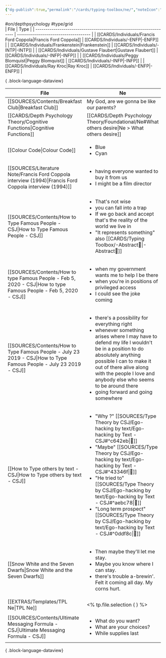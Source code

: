 ```yaml
---
{"dg-publish":true,"permalink":"/cards/typing-toolbox/ne/","noteIcon":"1","created":"2023-02-26T21:05:12.221+01:00","updated":"2023-06-18T09:07:05.062+02:00"}
---
```


#on/depthpsychology #type/grid  
| File                                                                | Type                                  |
| ------------------------------------------------------------------- | ------------------------------------- |
| [[CARDS/Individuals/Francis Ford Coppola\|Francis Ford Coppola]] | [[CARDS/Individuals/-ENFP\|-ENFP]] |
| [[CARDS/Individuals/Frankenstein\|Frankenstein]]                 | [[CARDS/Individuals/-INTP\|-INTP]] |
| [[CARDS/Individuals/Gustave Flaubert\|Gustave Flaubert]]         | [[CARDS/Individuals/-INFP\|-INFP]] |
| [[CARDS/Individuals/Peggy Blomquist\|Peggy Blomquist]]           | [[CARDS/Individuals/-INFP\|-INFP]] |
| [[CARDS/Individuals/Ray Kroc\|Ray Kroc]]                         | [[CARDS/Individuals/-ENFP\|-ENFP]] |

{ .block-language-dataview}

| File                                                                                                                   | Ne                                                                                                                                                                                                                                                                                                                                                        |
| ---------------------------------------------------------------------------------------------------------------------- | --------------------------------------------------------------------------------------------------------------------------------------------------------------------------------------------------------------------------------------------------------------------------------------------------------------------------------------------------------- |
| [[SOURCES/Contents/Breakfast Club\|Breakfast Club]]                                                                 | My God, are we gonna be like our parents?                                                                                                                                                                                                                                                                                                                 |
| [[CARDS/Depth Psychology Theory/Cognitive Functions\|Cognitive Functions]]                                          | [[CARDS/Depth Psychology Theory/Foundational/Ne#What others desire\|Ne > What others desire]]                                                                                                                                                                                                                                                          |
| [[Colour Code\|Colour Code]]                                                                                        | <ul><li>Blue</li><li>Cyan</li></ul>                                                                                                                                                                                                                                                                                                                       |
| [[SOURCES/Literature Note/Francis Ford Coppola interview (1994)\|Francis Ford Coppola interview (1994)]]            | <ul><li>having everyone wanted to buy it from us</li><li>I might be a film director</li></ul>                                                                                                                                                                                                                                                             |
| [[SOURCES/Contents/How to Type Famous People - CSJ\|How to Type Famous People - CSJ]]                               | <ul><li>That's not wise</li><li>you can fall into a trap</li><li>If we go back and accept that's the reality of the world we live in</li><li>"It represents something" also [[CARDS/Typing Toolbox/-Abstract🧲\|-Abstract🧲]]</li></ul>                                                                                                                                                     |
| [[SOURCES/Contents/How to type Famous People - Feb 5, 2020 - CSJ\|How to type Famous People - Feb 5, 2020 - CSJ]]   | <ul><li>when my government wants me to help I be there</li><li>when you're in positions of privileged access</li><li>I could see the joke coming</li></ul>                                                                                                                                                                                                |
| [[SOURCES/Contents/How to Type Famous People - July 23 2019 - CSJ\|How to Type Famous People - July 23 2019 - CSJ]] | <ul><li>there's a possibility for everything right</li><li>whenever something arises where I may have to defend my life I wouldn't be in a position to do absolutely anything possible I can to make it out of there alive along with the people I love and anybody else who seems to be around there</li><li>going forward and going somewhere</li></ul> |
| [[How to Type others by text - CSJ\|How to Type others by text - CSJ]]                                              | <ul><li>"Why ?" [[SOURCES/Type Theory by CSJ/Ego-hacking by text/Ego-hacking by Text - CSJ#^c642eb\\|🔗]]</li><li>"Maybe" [[SOURCES/Type Theory by CSJ/Ego-hacking by text/Ego-hacking by Text - CSJ#^43346f\\|🔗]]</li><li>"He tried to" [[SOURCES/Type Theory by CSJ/Ego-hacking by text/Ego-hacking by Text - CSJ#^aebc78\\|🔗]]</li><li>"Long term prospect" [[SOURCES/Type Theory by CSJ/Ego-hacking by text/Ego-hacking by Text - CSJ#^0ddf8c\\|🔗]]</li></ul>                                                                                  |
| [[Snow White and the Seven Dwarfs\|Snow White and the Seven Dwarfs]]                                                | <ul><li>Then maybe they'll let me stay.</li><li>Maybe you know where I can stay.</li><li>there's trouble a-brewin'. Felt it coming all day. My corns hurt.</li></ul>                                                                                                                                                                                      |
| [[EXTRAS/Templates/TPL Ne\|TPL Ne]]                                                                                 | <% tp.file.selection ( ) %>                                                                                                                                                                                                                                                                                                                               |
| [[SOURCES/Contents/Ultimate Messaging Formula - CSJ\|Ultimate Messaging Formula - CSJ]]                             | <ul><li>What do you want?</li><li>What are your choices?</li><li>While supplies last</li></ul>                                                                                                                                                                                                                                                            |

{ .block-language-dataview}